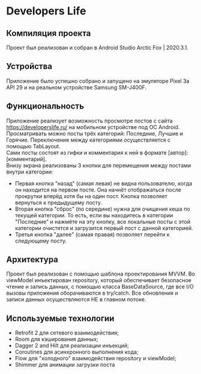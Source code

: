 # Developers Life
## Компиляция проекта
Проект был реализован и собран в Android Studio Arctic Fox | 2020.3.1.
## Устройства
Приложение было успешно собрано и запущено на эмуляторе Pixel 3a API 29 и на реальном устройстве Samsung SM-J400F.
## Функциональность
Приложение реализует возможность просмотре постов с сайта https://developerslife.ru/ на мобильном устройстве под ОС Android.
Просматривать можно посты трёх категорий: Последние, Лучшие и Горячие. Переключение между категориями осуществляется с помощью TabLayout.  
Сами посты состоят из гифки и комментария к ней в формате [автор]:[комментарий].    
Внизу экрана реализованы 3 кнопки для перемещения между постами внутри категории:   
* Первая кнопка "назад" (самая левая) не видна пользователю, когда он находится на первом посте. Она начнёт отображаться после прокрутки вперёд хотя бы на
один пост. Кнопка позволяет вернуться к предыдущему посту.
* Вторая кнопка "сброс" (по середине) нужна для очищения кеша по текущей категории. То есть, если вы находитесь в категории "Последние" и нажмёте на эту кнопку, все локальные
посты с этой категории очистятся и загрузится первый пост с данной категорией.   
* Третья кнопка "далее" (самая правая) позволяет перейти к следующему посту.
## Архитектура
Проект был реализован с помощью шаблона проектирования MVVM. Во viewModel инъектирован repository, который обеспечивает безопасное чтение и запись данных, с помощью
класса BaseDataSource, где все I/O вызовы приложения оборачиваются в try/catch. Все обновления и записи данных осуществляются НЕ в главном потоке.
## Используемые технологии
* Retrofit 2 для сетевого взаимодействия;
* Room для кэширования данных;
* Dagger 2 and Hilt для реализации инъекций;
* Coroutines для асинхронного выполнения кода;
* Flow для "холодного" взаимодействия repository и viewModel;
* Shimmer для анимации загрузки поста
